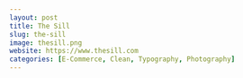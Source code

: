 ```yaml
---
layout: post
title: The Sill
slug: the-sill
image: thesill.png
website: https://www.thesill.com
categories: [E-Commerce, Clean, Typography, Photography]
---
```

